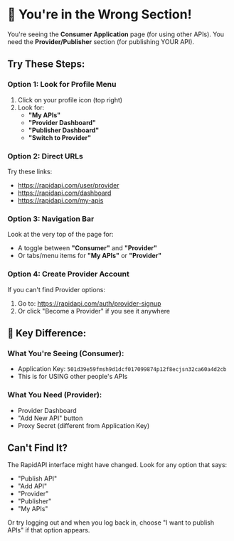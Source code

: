 # 🚨 You're in the Wrong Section!

You're seeing the **Consumer Application** page (for using other APIs).
You need the **Provider/Publisher** section (for publishing YOUR API).

## Try These Steps:

### Option 1: Look for Profile Menu
1. Click on your profile icon (top right)
2. Look for:
   - **"My APIs"**
   - **"Provider Dashboard"**
   - **"Publisher Dashboard"**
   - **"Switch to Provider"**

### Option 2: Direct URLs
Try these links:
- https://rapidapi.com/user/provider
- https://rapidapi.com/dashboard
- https://rapidapi.com/my-apis

### Option 3: Navigation Bar
Look at the very top of the page for:
- A toggle between **"Consumer"** and **"Provider"**
- Or tabs/menu items for **"My APIs"** or **"Provider"**

### Option 4: Create Provider Account
If you can't find Provider options:
1. Go to: https://rapidapi.com/auth/provider-signup
2. Or click "Become a Provider" if you see it anywhere

## 🔑 Key Difference:

### What You're Seeing (Consumer):
- Application Key: `501d39e59fmsh9d1dcf017099874p12f8ecjsn32ca60a4d2cb`
- This is for USING other people's APIs

### What You Need (Provider):
- Provider Dashboard
- "Add New API" button
- Proxy Secret (different from Application Key)

## Can't Find It?

The RapidAPI interface might have changed. Look for any option that says:
- "Publish API"
- "Add API"
- "Provider"
- "Publisher"
- "My APIs"

Or try logging out and when you log back in, choose "I want to publish APIs" if that option appears.
